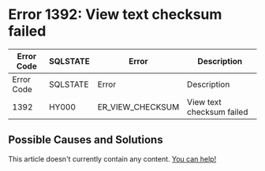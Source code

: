 
# Error 1392: View text checksum failed


| Error Code | SQLSTATE | Error | Description |
| --- | --- | --- | --- |
| Error Code | SQLSTATE | Error | Description |
| 1392 | HY000 | ER_VIEW_CHECKSUM | View text checksum failed |




## Possible Causes and Solutions


This article doesn't currently contain any content. [You can help!](/kb/en/writing-and-editing-knowledge-base-articles/)

